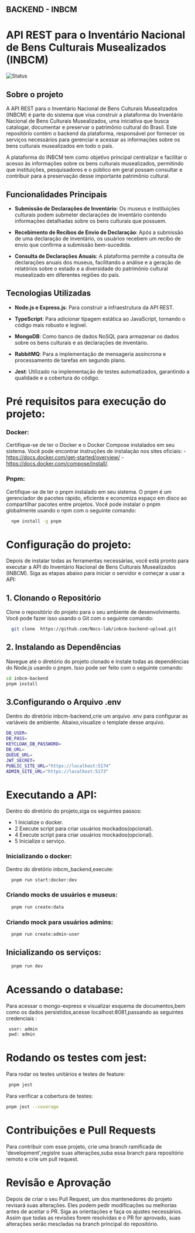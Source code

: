 ## BACKEND - INBCM

# API REST para o Inventário Nacional de Bens Culturais Musealizados (INBCM)

![Status](https://img.shields.io/badge/status-em%20desenvolvimento-orange) 

## Sobre  o projeto

A API REST para o Inventário Nacional de Bens Culturais Musealizados (INBCM) é parte do sistema que visa construir a plataforma do Inventário Nacional de Bens Culturais Musealizados, uma iniciativa que busca catalogar, documentar e preservar o patrimônio cultural do Brasil. Este repositório contém o backend da plataforma, responsável por fornecer os serviços necessários para gerenciar e acessar as informações sobre os bens culturais musealizados em todo o país.

A plataforma do INBCM tem como objetivo principal centralizar e facilitar o acesso às informações sobre os bens culturais musealizados, permitindo que instituições, pesquisadores e o público em geral possam consultar e contribuir para a preservação desse importante patrimônio cultural.

## Funcionalidades Principais

- **Submissão de Declarações de Inventário**: Os museus e instituições culturais podem submeter declarações de inventário contendo informações detalhadas sobre os bens culturais que possuem.
  
- **Recebimento de Recibos de Envio de Declaração**: Após a submissão de uma declaração de inventário, os usuários recebem um recibo de envio que confirma a submissão bem-sucedida.

- **Consulta de Declarações Anuais**: A plataforma permite a consulta de declarações anuais dos museus, facilitando a análise e a geração de relatórios sobre o estado e a diversidade do patrimônio cultural musealizado em diferentes regiões do país.

## Tecnologias Utilizadas

- **Node.js e Express.js**: Para construir a infraestrutura da API REST.
  
- **TypeScript**: Para adicionar tipagem estática ao JavaScript, tornando o código mais robusto e legível.
  
- **MongoDB**: Como banco de dados NoSQL para armazenar os dados sobre os bens culturais e as declarações de inventário.

- **RabbitMQ**: Para a implementação de mensageria assíncrona e processamento de tarefas em segundo plano.

- **Jest**: Utilizado na implementação de testes automatizados, garantindo a qualidade e a cobertura do código.



# Pré requisitos para execução do projeto:

### Docker:
  Certifique-se de ter o Docker e o Docker Compose instalados em seu sistema. Você pode encontrar instruções de instalação nos sites oficiais: 
      - https://docs.docker.com/get-started/overview/ 
      - https://docs.docker.com/compose/install/.

### Pnpm:
  Certifique-se de ter o pnpm instalado em seu sistema. O pnpm é um gerenciador de pacotes rápido, eficiente e economiza espaço em disco ao compartilhar pacotes entre projetos. Você pode instalar o pnpm globalmente usando o npm com o seguinte comando:

```bash
  npm install -g pnpm
```


# Configuração do projeto:

Depois de instalar todas as ferramentas necessárias, você está pronto para executar a API do Inventário Nacional de Bens Culturais Musealizados (INBCM). Siga as etapas abaixo para iniciar o servidor e começar a usar a API:

## 1. Clonando o Repositório

Clone o repositório do projeto para o seu ambiente de desenvolvimento. Você pode fazer isso usando o Git com o seguinte comando:

```bash
  git clone  https://github.com/Nocs-lab/inbcm-backend-upload.git
```

## 2.  Instalando as Dependências
Navegue até o diretório do projeto clonado e instale todas as dependências do Node.js usando o pnpm. Isso pode ser feito com o seguinte comando:

```bash
cd inbcm-backend
pnpm install
```

## 3.Configurando o Arquivo .env
 Dentro do diretório inbcm-backend,crie um arquivo .env para configurar as variáveis de ambiente. Abaixo,visualize o template desse arquivo.
```bash
DB_USER=
DB_PASS=
KEYCLOAK_DB_PASSWORD=
DB_URL=
QUEUE_URL=
JWT_SECRET=
PUBLIC_SITE_URL="https://localhost:5174"
ADMIN_SITE_URL="https://localhost:5173"

```
# Executando a API:
   Dentro do diretório do projeto,siga os seguintes passos:
  - 1 Inicialize o docker.
  - 2 Execute script para criar usuários mockados(opcional).
  - 4 Execute script para criar usuários mockados(opcional).
  - 5 Inicialize o serviço.

### Inicializando o docker:
 Dentro do diretório inbcm_backend,execute:
```bash
  pnpm run start:docker:dev

```

### Criando mocks de usuários e museus:
``` bash
  pnpm run create:data
```
### Criando mock para usuários admins:

``` bash
  pnpm run create:admin-user
```
## Inicializando os serviços:
```bash
  pnpm run dev
```

# Acessando o database:
 Para acessar o mongo-express e visualizar esquema de documentos,bem como os dados persistidos,acesse localhost:8081,passando as seguintes credenciais :

 ```bash
  user: admin
  pwd: admin
 ```

 # Rodando os testes com jest:
 Para rodar os testes unitários e testes de feature:

 ```bash
  pnpm jest
 ```

 Para verificar a cobertura de testes:

  ```bash
  pnpm jest --coverage
 ```



# Contribuições e Pull Requests
 Para contribuir com esse projeto, crie uma branch ramificada de 'development',registre suas alterações,suba essa branch para repositório remoto e crie um pull request.


# Revisão e Aprovação
Depois de criar o seu Pull Request, um dos mantenedores do projeto revisará suas alterações. Eles podem pedir modificações ou melhorias antes de aceitar o PR. Siga as orientações e faça os ajustes necessários. Assim que todas as revisões forem resolvidas e o PR for aprovado, suas alterações serão mescladas na branch principal do repositório.
